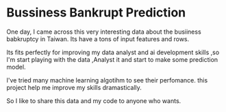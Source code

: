 # Bussiness Bankrupt Prediction

One day, I came across this very interesting data about the busiiness babkruptcy in Taiwan. Its have a tons of input features and rows.   
  
Its fits perfectly for improving my data analyst and ai development skills ,so I'm start playing with the data ,Analyst it and start to make some prediction model.  
  
I've tried many machine learning algotihm to see their perfomance. this project help me improve my skills dramastically.  
  
So I like to share this data and my code to anyone who wants. 
